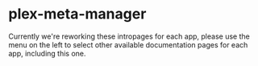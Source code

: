 # plex-meta-manager

Currently we're reworking these intropages for each app, please use the menu on the left to select other available documentation pages for each app, including this one.
